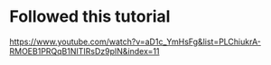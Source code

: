 # Followed this tutorial

https://www.youtube.com/watch?v=aD1c_YmHsFg&list=PLChiukrA-RMOEB1PRQqB1NITIRsDz9pIN&index=11